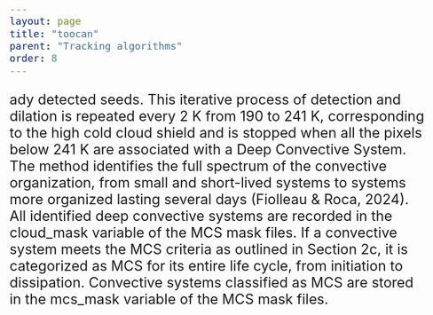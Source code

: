 ```yaml
---
layout: page
title: "toocan"
parent: "Tracking algorithms"
order: 8
---
```

<style>
  /* Increase font size for this page only */
  body {
    font-size: 21px; /* Adjust this value as needed */
  }

  /* Optionally, target specific elements */
  h1 {
    font-size: 2.5em;
  }

  p {
    font-size: 1.2em;
  }
</style>

ady detected seeds. This iterative process of detection and dilation is repeated every 2 K from 190 to 241 K, corresponding to the high cold cloud shield and is stopped when all the pixels below 241 K are associated with a Deep Convective System. The method identifies the full spectrum of the convective organization, from small and short-lived systems to systems more organized lasting several days (Fiolleau & Roca, 2024).
All identified deep convective systems are recorded in the cloud_mask variable of the MCS mask files. If a convective system meets the MCS criteria as outlined in Section 2c, it is categorized as MCS for its entire life cycle, from initiation to dissipation. Convective systems classified as MCS are stored in the mcs_mask variable of the MCS mask files.
